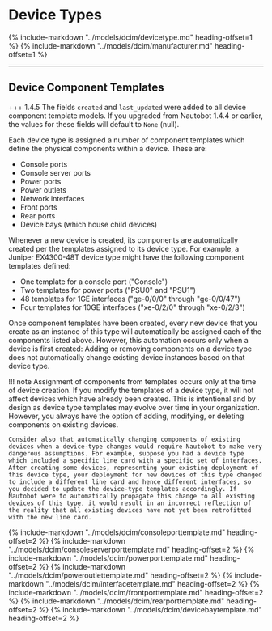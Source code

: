 # Device Types

{%
    include-markdown "../models/dcim/devicetype.md"
    heading-offset=1
%}
{%
    include-markdown "../models/dcim/manufacturer.md"
    heading-offset=1
%}

---

## Device Component Templates

+++ 1.4.5
    The fields `created` and `last_updated` were added to all device component template models. If you upgraded from Nautobot 1.4.4 or earlier, the values for these fields will default to `None` (null).

Each device type is assigned a number of component templates which define the physical components within a device. These are:

* Console ports
* Console server ports
* Power ports
* Power outlets
* Network interfaces
* Front ports
* Rear ports
* Device bays (which house child devices)

Whenever a new device is created, its components are automatically created per the templates assigned to its device type. For example, a Juniper EX4300-48T device type might have the following component templates defined:

* One template for a console port ("Console")
* Two templates for power ports ("PSU0" and "PSU1")
* 48 templates for 1GE interfaces ("ge-0/0/0" through "ge-0/0/47")
* Four templates for 10GE interfaces ("xe-0/2/0" through "xe-0/2/3")

Once component templates have been created, every new device that you create as an instance of this type will automatically be assigned each of the components listed above. However, this automation occurs only when a device is first created: Adding or removing components on a device type does not automatically change existing device instances based on that device type.

!!! note
    Assignment of components from templates occurs only at the time of device creation. If you modify the templates of a device type, it will not affect devices which have already been created. This is intentional and by design as device type templates may evolve over time in your organization. However, you always have the option of adding, modifying, or deleting components on existing devices.

    Consider also that automatically changing components of existing devices when a device-type changes would require Nautobot to make very dangerous assumptions. For example, suppose you had a device type which included a specific line card with a specific set of interfaces. After creating some devices, representing your existing deployment of this device type, your deployment for new devices of this type changed to include a different line card and hence different interfaces, so you decided to update the device-type templates accordingly. If Nautobot were to automatically propagate this change to all existing devices of this type, it would result in an incorrect reflection of the reality that all existing devices have not yet been retrofitted with the new line card.

{%
    include-markdown "../models/dcim/consoleporttemplate.md"
    heading-offset=2
%}
{%
    include-markdown "../models/dcim/consoleserverporttemplate.md"
    heading-offset=2
%}
{%
    include-markdown "../models/dcim/powerporttemplate.md"
    heading-offset=2
%}
{%
    include-markdown "../models/dcim/poweroutlettemplate.md"
    heading-offset=2
%}
{%
    include-markdown "../models/dcim/interfacetemplate.md"
    heading-offset=2
%}
{%
    include-markdown "../models/dcim/frontporttemplate.md"
    heading-offset=2
%}
{%
    include-markdown "../models/dcim/rearporttemplate.md"
    heading-offset=2
%}
{%
    include-markdown "../models/dcim/devicebaytemplate.md"
    heading-offset=2
%}
